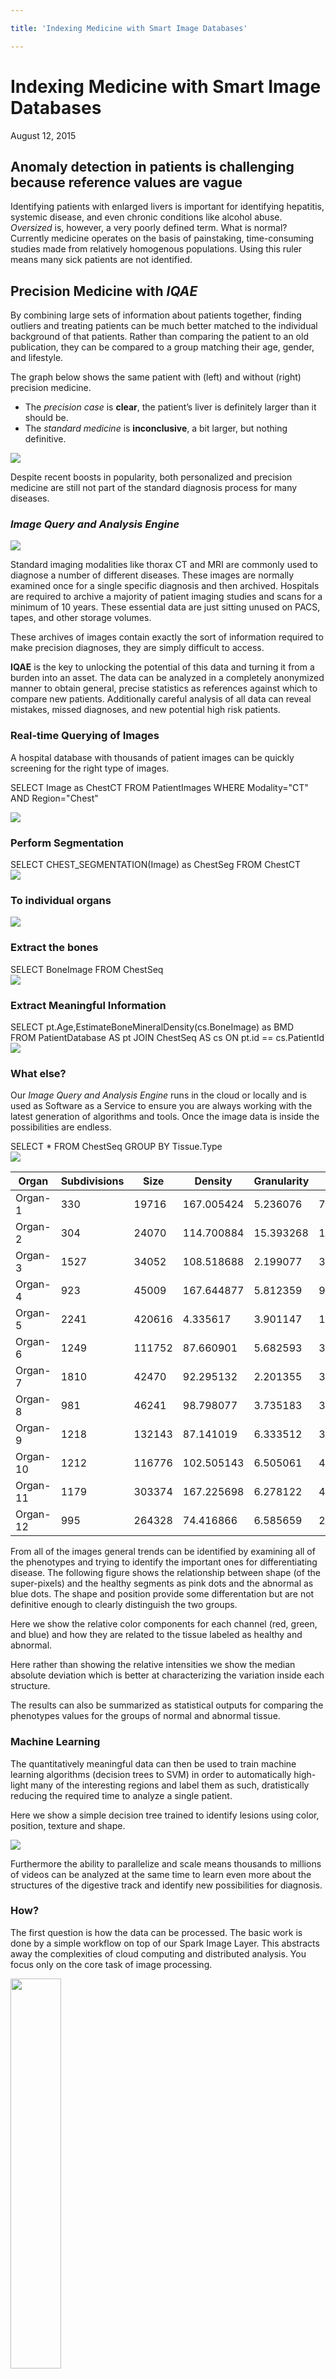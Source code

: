 ```yaml
---

title: 'Indexing Medicine with Smart Image Databases'

---
```


# Indexing Medicine with Smart Image Databases

<div class="date">August 12, 2015</div>

## Anomaly detection in patients is challenging because reference values are vague

Identifying patients with enlarged livers is important for identifying hepatitis, systemic disease, and even chronic conditions like alcohol abuse. *Oversized* is, however, a very poorly defined term. What is normal? Currently medicine operates on the basis of painstaking, time-consuming studies made from relatively homogenous populations. Using this ruler means many sick patients are not identified.

## Precision Medicine with *IQAE*

By combining large sets of information about patients together, finding outliers and treating patients can be much better matched to the individual background of that patients. Rather than comparing the patient to an old publication, they can be compared to a group matching their age, gender, and lifestyle.

The graph below shows the same patient with (left) and without (right) precision medicine.

* The *precision case* is **clear**, the patient’s liver is definitely larger than it should be.
* The *standard medicine* is **inconclusive**, a bit larger, but nothing definitive.

<div class="centered-image"><img src="images/indexing-001.png"></div>

Despite recent boosts in popularity, both personalized and precision medicine are still not part of the standard diagnosis process for many diseases.

### *Image Query and Analysis Engine*

<div class="half-width-image"><img src="images/indexing-002.png"/></div>

Standard imaging modalities like thorax CT and MRI are commonly used to diagnose a number of different diseases. These images are normally examined once for a single specific diagnosis and then archived. Hospitals are required to archive a majority of patient imaging studies and scans for a minimum of 10 years. These essential data are just sitting unused on PACS, tapes, and other storage volumes.

These archives of images contain exactly the sort of information required to make precision diagnoses, they are simply difficult to access.

**IQAE** is the key to unlocking the potential of this data and turning it from a burden into an asset. The data can be analyzed in a completely anonymized manner to obtain general, precise statistics as references against which to compare new patients. Additionally careful analysis of all data can reveal mistakes, missed diagnoses, and new potential high risk patients.

### Real-time Querying of Images

A hospital database with thousands of patient images can be quickly screening for the right type of images.

<span class="code">SELECT Image as ChestCT FROM PatientImages WHERE Modality="CT" AND Region="Chest"</span>

<div class="half-width-image"><img src="images/indexing-003.gif"></div>

### Perform Segmentation

<span class="code">
SELECT CHEST_SEGMENTATION(Image) as ChestSeg FROM ChestCT
</span>

<div class="half-width-image"><img src="images/indexing-004.gif"></div>

### To individual organs

<div class="half-width-image"><img src="images/indexing-005.gif"></div>

### Extract the bones

<span class="code">
SELECT BoneImage FROM ChestSeq
</span>

<div class="half-width-image"><img src="images/indexing-006.gif"></div>

### Extract Meaningful Information

<span class="code">
SELECT pt.Age,EstimateBoneMineralDensity(cs.BoneImage) as BMD<br/>
  FROM PatientDatabase AS pt JOIN ChestSeq AS cs ON pt.id == cs.PatientId
</span>

<div class="centered-image"><img src="images/indexing-007.png"></div>

### What else?

Our *Image Query and Analysis Engine* runs in the cloud or locally and is used as Software as a Service to ensure you are always working with the latest generation of algorithms and tools. Once the image data is inside the possibilities are endless.

<span class="code">
SELECT * FROM ChestSeq GROUP BY Tissue.Type
</span>

<div class="centered-image"><img src="images/indexing-008.png"></div>


| Organ | Subdivisions | Size | Density | Granularity | Contrast |
| --- | --- | --- | --- | --- | --- |
| Organ-1 | 330 | 19716 | 167.005424 | 5.236076 | 79.237187 |
| Organ-2 | 304 | 24070 | 114.700884 | 15.393268 | 114.506345 |
| Organ-3 | 1527 | 34052 | 108.518688 | 2.199077 | 38.206649 |
| Organ-4 | 923 | 45009 | 167.644877 | 5.812359 | 93.827160 |
| Organ-5 | 2241 | 420616 | 4.335617 | 3.901147 | 1.638404 |
| Organ-6 | 1249 | 111752 | 87.660901 | 5.682593 | 36.652440 |
| Organ-7 | 1810 | 42470 | 92.295132 | 2.201355 | 31.504958 |
| Organ-8 | 981 | 46241 | 98.798077 | 3.735183 | 36.448815 |
| Organ-9 | 1218 | 132143 | 87.141019 | 6.333512 | 36.699420 |
| Organ-10 | 1212 | 116776 | 102.505143 | 6.505061 | 46.829904 |
| Organ-11 | 1179 | 303374 | 167.225698 | 6.278122 | 41.896361 |
| Organ-12 | 995 | 264328 | 74.416866 | 6.585659 | 20.422562 |



From all of the images general trends can be identified by examining all of the phenotypes and trying to identify the important ones for differentiating disease. The following figure shows the relationship between shape (of the super-pixels) and the healthy segments as pink dots and the abnormal as blue dots. The shape and position provide some differentation but are not definitive enough to clearly distinguish the two groups.

Here we show the relative color components for each channel (red, green, and blue) and how they are related to the tissue labeled as healthy and abnormal.

Here rather than showing the relative intensities we show the median absolute deviation which is better at characterizing the variation inside each structure.

The results can also be summarized as statistical outputs for comparing the phenotypes values for the groups of normal and abnormal tissue.

### Machine Learning

The quantitatively meaningful data can then be used to train machine learning algorithms (decision trees to SVM) in order to automatically high-light many of the interesting regions and label them as such, dratistically reducing the required time to analyze a single patient.

Here we show a simple decision tree trained to identify lesions using color, position, texture and shape.

<div class="centered-image"><img src="images/indexing-009.png"></div>

Furthermore the ability to parallelize and scale means thousands to millions of videos can be analyzed at the same time to learn even more about the structures of the digestive track and identify new possibilities for diagnosis.

### How?

The first question is how the data can be processed. The basic work is done by a simple workflow on top of our Spark Image Layer. This abstracts away the complexities of cloud computing and distributed analysis. You focus only on the core task of image processing.

<div class="centered-image"><img src="images/indexing-010.svg" style="width:40%"/></div>

The true value of such a scalable system is not in the single analysis, but in the ability to analyze hundreds, thousands, and even millions of samples at the same time.

<div class="centered-image"><img src="images/indexing-011.svg"></div>

With cloud-integration and *Big Data*-based frameworks, even handling an entire city network with 100s of drones and cameras running continuously is an easy task without worrying about networks, topology, or fault-tolerance.

## Technical Aspects

### Processing the Data

Once the cluster has been comissioned and you have the *SparkContext* called `sc` (automatically provided in [Databricks Cloud](https://databricks.com/product/databricks) or [Zeppelin](http://zeppelin.incubator.apache.org/)), the data can be loaded using the Spark Image Layer. Since we are using real-time analysis, we acquire the images from an archive of images and create a database out of the results.

<span class="code">
val iqaeDB = sc.createImageDatabase("s3n://chest-ct/scans/*/*.avi", <br/>
  patientInfo="jdbc://oracle-db/PATIENTS")<br/>
  iqaeDB.registerImageTable("PatientImages")<br/>
</span>

Although we execute the command on one machine, the analysis will be distributed over the entire set of cluster resources available to `sc`. To further process the images, we can take advantage of the rich set of functionality built into Spark Image Layer.

The entire pipeline can then be started to run in real-time on all the new images as they stream in. If the tasks become more computationally intensive, then the computing power can be scaled up and down elastically.

## Learn More

*4Quant* is active in a number of different areas from medicine to remote sensing. Our image processing framework (Spark Image Layer) and our query engine (*Image Query and Analysis Engine*) are widely adaptable to a number of different specific applications.

Check out our other use-cases to see how *4Quant* can help you

#### Medicine

* [Planning surgery and radiotherapy with real time segmentations](http://4quant.com/Realtime-MRI-Segmentation)
* [Segmenting organs from archived chest CT images](http://4quant.com/Organ-Segmentation/)
* [Finding lesions in Capsule Based Endoscopy](http://4quant.com/Capsule-Endoscopy)

#### Geographic Information Systems

* [Calculating Flood Risk for Insurance Companies](http://4quant.com/Flood-Risk)
* [Counting Cars in Satellite Images](http://4quant.com/countingcarsdemo)
* [Finding buildings and forests in Satellite Images](http://4quant.com/geospatialdemo/)

#### Surveillance

* [Count people from drone footage](http://4quant.com/Drone-People-Counting)
* [Finding criminals with traffic cameras](http://4quant.com/Pursuing-Criminals/)

#### Real-time QA

* [Check train tracks in real time](http://4quant.com/Railway-Check)

#### Fun

* [Untangling the flood of Online Dating](http://4quant.com/Online-Dating)
* [Quantitative Image Search Machine](http://kmader.shinyapps.io/SearchMachineDemo)

### Technical Presentations

To find out more about the technical aspects of our solution, check out our presentation at:

* [Spark Summit](http://4quant.com/spark-east-2015) or watch the [video](https://www.youtube.com/watch?v=ohR_y7HZaHA&index=10&list=PL-x35fyliRwiy50Ud2ltPx8_yA4H34ppJ).
* [Synchrotron Radiation Instruementation 2015](http://4quant.com/SRI2015)
* [ICTMS 2015](http://4quant.com/ICTMS2015)
* [LifeScienceForumBasel 2015](http://4quant.com/LSFB2015)
